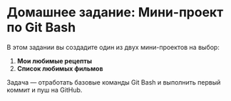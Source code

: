 # Домашнее задание: Мини-проект по Git Bash

В этом задании вы создадите один из двух мини-проектов на выбор:

1. **Мои любимые рецепты**
2. **Список любимых фильмов**

Задача — отработать базовые команды Git Bash и выполнить первый коммит и пуш на GitHub.
